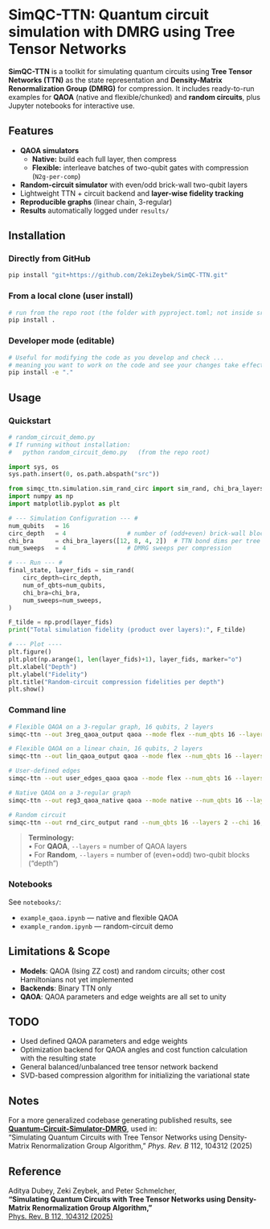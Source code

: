 # SimQC-TTN: Quantum circuit simulation with DMRG using Tree Tensor Networks

**SimQC-TTN** is a toolkit for simulating quantum circuits using **Tree Tensor Networks (TTN)** as the state representation and **Density-Matrix Renormalization Group (DMRG)** for compression. It includes ready-to-run examples for **QAOA** (native and flexible/chunked) and **random circuits**, plus Jupyter notebooks for interactive use.

## Features
- **QAOA simulators**
  - **Native:** build each full layer, then compress
  - **Flexible:** interleave batches of two-qubit gates with compression (`N2g-per-comp`)
- **Random-circuit simulator** with even/odd brick-wall two-qubit layers
- Lightweight TTN + circuit backend and **layer-wise fidelity tracking**
- **Reproducible graphs** (linear chain, 3-regular)
- **Results** automatically logged under `results/`

## Installation

### Directly from GitHub
```bash
pip install "git+https://github.com/ZekiZeybek/SimQC-TTN.git"
```

### From a local clone (user install)
```bash
# run from the repo root (the folder with pyproject.toml; not inside src/)
pip install .
```

### Developer mode (editable)
```bash
# Useful for modifying the code as you develop and check ...
# meaning you want to work on the code and see your changes take effect right away, without reinstalling the package each time
pip install -e "."
```

## Usage

### Quickstart

```python
# random_circuit_demo.py
# If running without installation:
#   python random_circuit_demo.py   (from the repo root)

import sys, os
sys.path.insert(0, os.path.abspath("src")) 

from simqc_ttn.simulation.sim_rand_circ import sim_rand, chi_bra_layers
import numpy as np
import matplotlib.pyplot as plt

# --- Simulation Configuration --- #
num_qubits   = 16
circ_depth   = 4                 # number of (odd+even) brick-wall blocks
chi_bra      = chi_bra_layers([12, 8, 4, 2])  # TTN bond dims per tree layer, see the notebooks for how this maps to binary tree layers
num_sweeps   = 4                 # DMRG sweeps per compression

# --- Run --- #
final_state, layer_fids = sim_rand(
    circ_depth=circ_depth,
    num_of_qbts=num_qubits,
    chi_bra=chi_bra,
    num_sweeps=num_sweeps,
)

F_tilde = np.prod(layer_fids)
print("Total simulation fidelity (product over layers):", F_tilde)

# --- Plot ---- 
plt.figure()
plt.plot(np.arange(1, len(layer_fids)+1), layer_fids, marker="o")
plt.xlabel("Depth")
plt.ylabel("Fidelity")
plt.title("Random-circuit compression fidelities per depth")
plt.show()
```

### Command line

```bash
# Flexible QAOA on a 3-regular graph, 16 qubits, 2 layers
simqc-ttn --out 3reg_qaoa_output qaoa --mode flex --num_qbts 16 --layers 2 --default_graph reg3 --graph_seed 2 --chi 32,16,4,2 --N2g-per-comp 12 --sweeps 4

# Flexible QAOA on a linear chain, 16 qubits, 2 layers
simqc-ttn --out lin_qaoa_output qaoa --mode flex --num_qbts 16 --layers 2 --default_graph linear --chi 32,16,4,2 --N2g-per-comp 12 --sweeps 4

# User-defined edges
simqc-ttn --out user_edges_qaoa qaoa --mode flex --num_qbts 16 --layers 2 --edges "0-4,1-5,2-6" --chi 32,16,4,2 --N2g-per-comp 2 --sweeps 4

# Native QAOA on a 3-regular graph
simqc-ttn --out reg3_qaoa_native qaoa --mode native --num_qbts 16 --layers 2 --default_graph reg3 --chi 32,16,4,2 --sweeps 4

# Random circuit
simqc-ttn --out rnd_circ_output rand --num_qbts 16 --layers 2 --chi 16,8,4,2 --sweeps 2
```
> **Terminology:**  
> • For **QAOA**, `--layers` = number of QAOA layers  
> • For **Random**, `--layers` = number of (even+odd) two-qubit blocks (“depth”) 

### Notebooks
See `notebooks/`:
- `example_qaoa.ipynb` — native and flexible QAOA 
- `example_random.ipynb` — random-circuit demo  

## Limitations & Scope
- **Models**: QAOA (Ising ZZ cost) and random circuits; other cost Hamiltonians not yet implemented
- **Backends**: Binary TTN only
- **QAOA**: QAOA parameters and edge weights are all set to unity

## TODO
- Used defined QAOA parameters and edge weights
- Optimization backend for QAOA angles and cost function calculation with the resulting state
- General balanced/unbalanced tree tensor network backend
- SVD-based compression algorithm for initializing the variational state
## Notes

For a more generalized codebase generating published results, see **[Quantum-Circuit-Simulator-DMRG](https://github.com/AdityaD16/Quantum-Circuit-Simulator-DMRG)**, used in:  
“Simulating Quantum Circuits with Tree Tensor Networks using Density-Matrix Renormalization Group Algorithm,” *Phys. Rev. B* 112, 104312 (2025)

## Reference

Aditya Dubey, Zeki Zeybek, and Peter Schmelcher,  
**“Simulating Quantum Circuits with Tree Tensor Networks using Density-Matrix Renormalization Group Algorithm,”**  
[Phys. Rev. B 112, 104312 (2025)](https://journals.aps.org/prb/abstract/10.1103/64hd-q4z5)  
